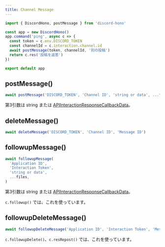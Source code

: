 ```yaml
---
title: Channel Message
---
```


```ts
import { DiscordHono, postMessage } from 'discord-hono'

const app = new DiscordHono()
app.command('ping', async c => {
  const token = c.env.DISCORD_TOKEN
  const channelId = c.interaction.channel.id
  await postMessage(token, channelId, '別の投稿')
  return c.res('投稿を返答')
})

export default app
```

## postMessage()

```ts
await postMessage('DISCORD_TOKEN', 'Channel ID', 'string or data', ...files)
```

第3引数は string または [APIInteractionResponseCallbackData](https://discord-api-types.dev/api/next/discord-api-types-v10#APIInteractionResponseCallbackData)。

## deleteMessage()

```ts
await deleteMessage('DISCORD_TOKEN', 'Channel ID', 'Message ID')
```

## followupMessage()

```ts
await followupMessage(
  'Application ID',
  'Interaction Token',
  'string or data',
  ...files,
)
```

第3引数は string または [APIInteractionResponseCallbackData](https://discord-api-types.dev/api/next/discord-api-types-v10#APIInteractionResponseCallbackData)。

`c.followup()` では、これを使っています。

## followupDeleteMessage()

```ts
await followupDeleteMessage('Application ID', 'Interaction Token', 'Message ID')
```

`c.followupDelete()`、`c.resRepost()` では、これを使っています。
